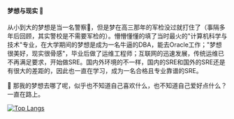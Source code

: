 #### 梦想与现实 🌴
从小到大的梦想是当一名警察👮，但是梦在高三那年的军检没过就打住了（事隔多年后回顾，其实警校是不需要军检的）。懵懵懂懂的填了当时最火的"计算机科学与技术"专业，在大学期间的梦想是成为一名牛逼的DBA，能去Oracle工作；"梦想很美好，现实很骨感"，毕业后做了运维工程师；互联网的迅速发展，传统运维已不再满足要求，开始做SRE。国内外环境的不一样，国内的SRE和国外的SRE还是有很大的差距的，因此也一直在学习，成为一名合格且专业靠谱的SRE。

🤔️ 那我的梦想去哪了呢，似乎也不知道自己喜欢什么，也不知道自己爱好点什么？ 一直在路上。

[![Top Langs](https://github-readme-stats.vercel.app/api/top-langs/?username=Lemon-le&layout=compact)](https://github.com/anuraghazra/github-readme-stats)

